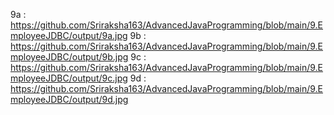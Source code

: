 9a : https://github.com/Sriraksha163/AdvancedJavaProgramming/blob/main/9.EmployeeJDBC/output/9a.jpg
9b : https://github.com/Sriraksha163/AdvancedJavaProgramming/blob/main/9.EmployeeJDBC/output/9b.jpg
9c : https://github.com/Sriraksha163/AdvancedJavaProgramming/blob/main/9.EmployeeJDBC/output/9c.jpg
9d : https://github.com/Sriraksha163/AdvancedJavaProgramming/blob/main/9.EmployeeJDBC/output/9d.jpg
